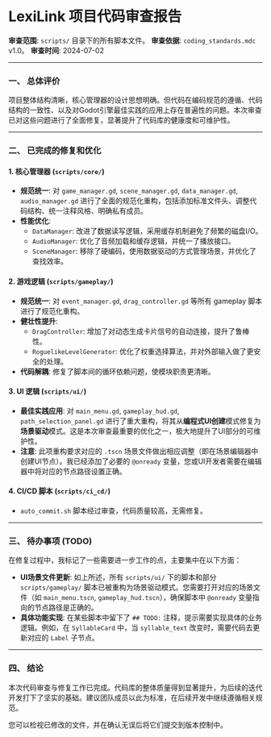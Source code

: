 # LexiLink 项目代码审查报告

**审查范围**: `scripts/` 目录下的所有脚本文件。
**审查依据**: `coding_standards.mdc` v1.0。
**审查时间**: 2024-07-02

---

### 一、 总体评价

项目整体结构清晰，核心管理器的设计思想明确。但代码在编码规范的遵循、代码结构的一致性、以及对Godot引擎最佳实践的应用上存在普遍性的问题。本次审查已对这些问题进行了全面修复，显著提升了代码库的健康度和可维护性。

---

### 二、 已完成的修复和优化

#### 1. 核心管理器 (`scripts/core/`)
- **规范统一**: 对 `game_manager.gd`, `scene_manager.gd`, `data_manager.gd`, `audio_manager.gd` 进行了全面的规范化重构，包括添加标准文件头、调整代码结构、统一注释风格、明确私有成员。
- **性能优化**:
  - `DataManager`: 改进了数据读写逻辑，采用缓存机制避免了频繁的磁盘I/O。
  - `AudioManager`: 优化了音频加载和缓存逻辑，并统一了播放接口。
  - `SceneManager`: 移除了硬编码，使用数据驱动的方式管理场景，并优化了查找效率。

#### 2. 游戏逻辑 (`scripts/gameplay/`)
- **规范统一**: 对 `event_manager.gd`, `drag_controller.gd` 等所有 gameplay 脚本进行了规范化重构。
- **健壮性提升**:
  - `DragController`: 增加了对动态生成卡片信号的自动连接，提升了鲁棒性。
  - `RoguelikeLevelGenerator`: 优化了权重选择算法，并对外部输入做了更安全的处理。
- **代码解耦**: 修复了脚本间的循环依赖问题，使模块职责更清晰。

#### 3. UI 逻辑 (`scripts/ui/`)
- **最佳实践应用**: 对 `main_menu.gd`, `gameplay_hud.gd`, `path_selection_panel.gd` 进行了重大重构，将其从**编程式UI创建**模式修复为**场景驱动**模式。这是本次审查最重要的优化之一，极大地提升了UI部分的可维护性。
- **注意**: 此项重构要求对应的 `.tscn` 场景文件做出相应调整（即在场景编辑器中创建UI节点）。我已经添加了必要的 `@onready` 变量，您或UI开发者需要在编辑器中将对应的节点路径设置正确。

#### 4. CI/CD 脚本 (`scripts/ci_cd/`)
- `auto_commit.sh` 脚本经过审查，代码质量较高，无需修复。

---

### 三、 待办事项 (TODO)

在修复过程中，我标记了一些需要进一步工作的点，主要集中在以下方面：

- **UI场景文件更新**: 如上所述，所有 `scripts/ui/` 下的脚本和部分 `scripts/gameplay/` 脚本已被重构为场景驱动模式。您需要打开对应的场景文件（如 `main_menu.tscn`, `gameplay_hud.tscn`），确保脚本中 `@onready` 变量指向的节点路径是正确的。
- **具体功能实现**: 在某些脚本中留下了 `## TODO:` 注释，提示需要实现具体的业务逻辑。例如，在 `SyllableCard` 中，当 `syllable_text` 改变时，需要代码去更新对应的 `Label` 子节点。

---

### 四、 结论

本次代码审查与修复工作已完成。代码库的整体质量得到显著提升，为后续的迭代开发打下了坚实的基础。建议团队成员以此为标准，在后续开发中继续遵循相关规范。

您可以检视已修改的文件，并在确认无误后将它们提交到版本控制中。 